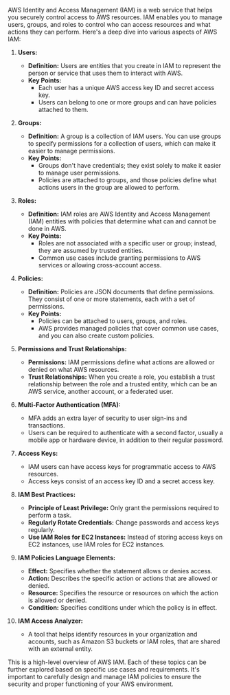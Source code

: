 AWS Identity and Access Management (IAM) is a web service that helps you securely control access to AWS resources. IAM enables you to manage users, groups, and roles to control who can access resources and what actions they can perform. Here's a deep dive into various aspects of AWS IAM:

1. **Users:**
   - **Definition:** Users are entities that you create in IAM to represent the person or service that uses them to interact with AWS.
   - **Key Points:**
     - Each user has a unique AWS access key ID and secret access key.
     - Users can belong to one or more groups and can have policies attached to them.

2. **Groups:**
   - **Definition:** A group is a collection of IAM users. You can use groups to specify permissions for a collection of users, which can make it easier to manage permissions.
   - **Key Points:**
     - Groups don't have credentials; they exist solely to make it easier to manage user permissions.
     - Policies are attached to groups, and those policies define what actions users in the group are allowed to perform.

3. **Roles:**
   - **Definition:** IAM roles are AWS Identity and Access Management (IAM) entities with policies that determine what can and cannot be done in AWS.
   - **Key Points:**
     - Roles are not associated with a specific user or group; instead, they are assumed by trusted entities.
     - Common use cases include granting permissions to AWS services or allowing cross-account access.

4. **Policies:**
   - **Definition:** Policies are JSON documents that define permissions. They consist of one or more statements, each with a set of permissions.
   - **Key Points:**
     - Policies can be attached to users, groups, and roles.
     - AWS provides managed policies that cover common use cases, and you can also create custom policies.

5. **Permissions and Trust Relationships:**
   - **Permissions:** IAM permissions define what actions are allowed or denied on what AWS resources.
   - **Trust Relationships:** When you create a role, you establish a trust relationship between the role and a trusted entity, which can be an AWS service, another account, or a federated user.

6. **Multi-Factor Authentication (MFA):**
   - MFA adds an extra layer of security to user sign-ins and transactions.
   - Users can be required to authenticate with a second factor, usually a mobile app or hardware device, in addition to their regular password.

7. **Access Keys:**
   - IAM users can have access keys for programmatic access to AWS resources.
   - Access keys consist of an access key ID and a secret access key.

8. **IAM Best Practices:**
   - **Principle of Least Privilege:** Only grant the permissions required to perform a task.
   - **Regularly Rotate Credentials:** Change passwords and access keys regularly.
   - **Use IAM Roles for EC2 Instances:** Instead of storing access keys on EC2 instances, use IAM roles for EC2 instances.

9. **IAM Policies Language Elements:**
   - **Effect:** Specifies whether the statement allows or denies access.
   - **Action:** Describes the specific action or actions that are allowed or denied.
   - **Resource:** Specifies the resource or resources on which the action is allowed or denied.
   - **Condition:** Specifies conditions under which the policy is in effect.

10. **IAM Access Analyzer:**
    - A tool that helps identify resources in your organization and accounts, such as Amazon S3 buckets or IAM roles, that are shared with an external entity.

This is a high-level overview of AWS IAM. Each of these topics can be further explored based on specific use cases and requirements. It's important to carefully design and manage IAM policies to ensure the security and proper functioning of your AWS environment.